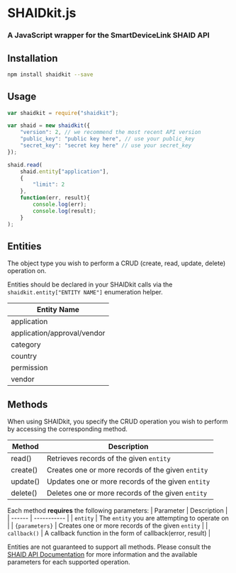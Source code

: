 # SHAIDkit.js
### A JavaScript wrapper for the SmartDeviceLink SHAID API

## Installation
```sh
npm install shaidkit --save
```

## Usage
```js
var shaidkit = require("shaidkit");

var shaid = new shaidkit({
    "version": 2, // we recommend the most recent API version
    "public_key": "public key here", // use your public_key
    "secret_key": "secret key here" // use your secret_key
});

shaid.read(
    shaid.entity["application"],
    {
        "limit": 2
    },
    function(err, result){
        console.log(err);
        console.log(result);
    }
);
```

## Entities
The object type you wish to perform a CRUD (create, read, update, delete) operation on.

Entities should be declared in your SHAIDkit calls via the `shaidkit.entity["ENTITY NAME"]` enumeration helper.

| Entity Name |
| ------ |
| application |
| application/approval/vendor |
| category |
| country |
| permission |
| vendor |

## Methods
When using SHAIDkit, you specify the CRUD operation you wish to perform by accessing the corresponding method.

| Method | Description |
| ------ | ----------- |
| read() | Retrieves records of the given `entity` |
| create() | Creates one or more records of the given `entity` |
| update() | Updates one or more records of the given `entity` |
| delete() | Deletes one or more records of the given `entity` |

Each method **requires** the following parameters:
| Parameter | Description |
| ------ | ----------- |
| `entity` | The `entity` you are attempting to operate on |
| `{parameters}` | Creates one or more records of the given `entity` |
| `callback()` | A callback function in the form of callback(error, result) |

Entities are not guaranteed to support all methods. Please consult the [SHAID API Documentation](https://smartdevicelink.com/en/docs/shaid) for more information and the available parameters for each supported operation.